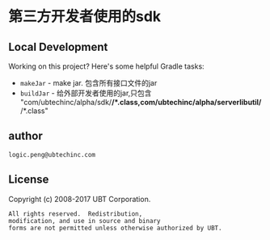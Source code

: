 第三方开发者使用的sdk
==================

Local Development
-----------------

Working on this project? Here's some helpful Gradle tasks:

 * `makeJar` - make jar. 包含所有接口文件的jar
 * `buildJar` - 给外部开发者使用的jar,只包含 "com/ubtechinc/alpha/sdk/**/*.class,com/ubtechinc/alpha/serverlibutil/**/*.class"

author
------
    logic.peng@ubtechinc.com

License
--------

   Copyright (c) 2008-2017 UBT Corporation.

    All rights reserved.  Redistribution,
    modification, and use in source and binary 
    forms are not permitted unless otherwise authorized by UBT.
 